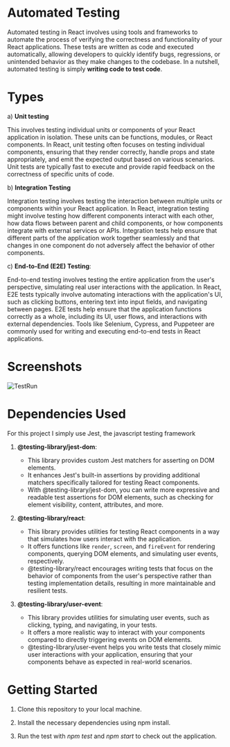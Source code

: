 # Automated Testing
Automated testing in React involves using tools and frameworks to automate the process of verifying the correctness and functionality of your React applications. These tests are written as code and executed automatically, allowing developers to quickly identify bugs, regressions, or unintended behavior as they make changes to the codebase. In a nutshell, automated testing is simply __writing code to test code__.

# Types

a) **Unit testing** 

This involves testing individual units or components of your React application in isolation. These units can be functions, modules, or React components.
In React, unit testing often focuses on testing individual components, ensuring that they render correctly, handle props and state appropriately, and emit the expected output based on various scenarios.
Unit tests are typically fast to execute and provide rapid feedback on the correctness of specific units of code.

b) **Integration Testing**

Integration testing involves testing the interaction between multiple units or components within your React application.
In React, integration testing might involve testing how different components interact with each other, how data flows between parent and child components, or how components integrate with external services or APIs.
Integration tests help ensure that different parts of the application work together seamlessly and that changes in one component do not adversely affect the behavior of other components.

c) **End-to-End (E2E) Testing**:

End-to-end testing involves testing the entire application from the user's perspective, simulating real user interactions with the application.
In React, E2E tests typically involve automating interactions with the application's UI, such as clicking buttons, entering text into input fields, and navigating between pages.
E2E tests help ensure that the application functions correctly as a whole, including its UI, user flows, and interactions with external dependencies.
Tools like Selenium, Cypress, and Puppeteer are commonly used for writing and executing end-to-end tests in React applications.

# Screenshots
![TestRun](https://github.com/IanKaire/ReactTesting/assets/114652346/8dd023b5-c506-480e-9f12-4d2be333b04b)


# Dependencies Used
For this project I simply use Jest, the javascript testing framework

1. **@testing-library/jest-dom**:
   - This library provides custom Jest matchers for asserting on DOM elements.
   - It enhances Jest's built-in assertions by providing additional matchers specifically tailored for testing React components.
   - With @testing-library/jest-dom, you can write more expressive and readable test assertions for DOM elements, such as checking for element visibility, content, attributes, and more.

2. **@testing-library/react**:
   - This library provides utilities for testing React components in a way that simulates how users interact with the application.
   - It offers functions like `render`, `screen`, and `fireEvent` for rendering components, querying DOM elements, and simulating user events, respectively.
   - @testing-library/react encourages writing tests that focus on the behavior of components from the user's perspective rather than testing implementation details, resulting in more maintainable and resilient tests.

3. **@testing-library/user-event**:
   - This library provides utilities for simulating user events, such as clicking, typing, and navigating, in your tests.
   - It offers a more realistic way to interact with your components compared to directly triggering events on DOM elements.
   - @testing-library/user-event helps you write tests that closely mimic user interactions with your application, ensuring that your components behave as expected in real-world scenarios.


# Getting Started
1. Clone this repository to your local machine.
   
2. Install the necessary dependencies using npm install.
   
3. Run the test with _npm test_ and *npm start* to check out the application.
   
